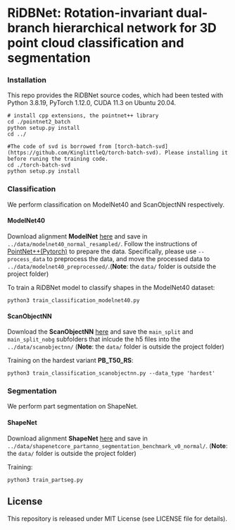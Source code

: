 # RiDBNet: Rotation-invariant dual-branch hierarchical network for 3D point cloud classification and segmentation

### Installation
This repo provides the RiDBNet source codes, which had been tested with Python 3.8.19, PyTorch 1.12.0, CUDA 11.3 on Ubuntu 20.04.  
```
# install cpp extensions, the pointnet++ library
cd ./pointnet2_batch
python setup.py install
cd ../

#The code of svd is borrowed from [torch-batch-svd](https://github.com/KinglittleQ/torch-batch-svd). Please installing it before runing the training code. 
cd ./torch-batch-svd
python setup.py install
```

### Classification
We perform classification on ModelNet40 and ScanObjectNN respectively.


#### ModelNet40

Download alignment **ModelNet** [here](https://shapenet.cs.stanford.edu/media/modelnet40_normal_resampled.zip) and save in `../data/modelnet40_normal_resampled/`. Follow the instructions of [PointNet++(Pytorch)](https://github.com/yanx27/Pointnet_Pointnet2_pytorch) to prepare the data. Specifically, please use `--process_data` to preprocess the data, and move the processed data to `../data/modelnet40_preprocessed/`.(**Note**: the `data/` folder is outside the project folder)

To train a RiDBNet model to classify shapes in the ModelNet40 dataset:
```
python3 train_classification_modelnet40.py

```
#### ScanObjectNN
Download the **ScanObjectNN** [here](https://hkust-vgd.github.io/scanobjectnn/) and save the `main_split` and `main_split_nobg` subfolders that inlcude the h5 files into the `../data/scanobjectnn/` (**Note**: the `data/` folder is outside the project folder)

Training on the hardest variant **PB_T50_RS**:
```
python3 train_classification_scanobjectnn.py --data_type 'hardest'
```

### Segmentation
We perform part segmentation on ShapeNet.

#### ShapeNet
Download alignment **ShapeNet** [here](https://shapenet.cs.stanford.edu/media/shapenetcore_partanno_segmentation_benchmark_v0_normal.zip)  and save in `../data/shapenetcore_partanno_segmentation_benchmark_v0_normal/`. (**Note**: the `data/` folder is outside the project folder)

Training:
```
python3 train_partseg.py
```

## License
This repository is released under MIT License (see LICENSE file for details).
